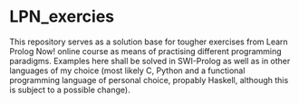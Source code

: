 # LPN_exercies
This repository serves as a solution base for tougher exercises from Learn Prolog Now! online course as means of practising different programming paradigms.
Examples here shall be solved in SWI-Prolog as well as in other languages of my choice (most likely C, Python and a functional programming language of personal choice, propably Haskell, although this is subject to a possible change).
